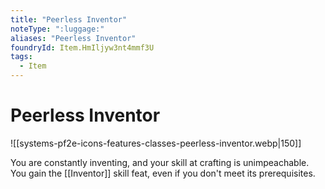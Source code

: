 ```yaml
---
title: "Peerless Inventor"
noteType: ":luggage:"
aliases: "Peerless Inventor"
foundryId: Item.HmIljyw3nt4mmf3U
tags:
  - Item
---
```


# Peerless Inventor
![[systems-pf2e-icons-features-classes-peerless-inventor.webp|150]]

You are constantly inventing, and your skill at crafting is unimpeachable. You gain the [[Inventor]] skill feat, even if you don't meet its prerequisites.
